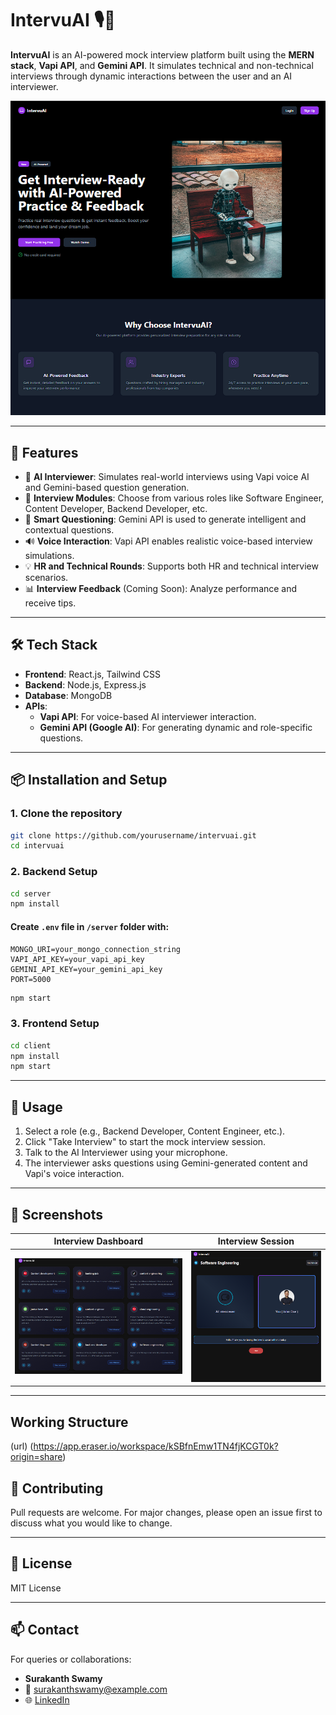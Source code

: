 
# IntervuAI 🎙️💼

**IntervuAI** is an AI-powered mock interview platform built using the **MERN stack**, **Vapi API**, and **Gemini API**. It simulates technical and non-technical interviews through dynamic interactions between the user and an AI interviewer.

![IntervuAI Screenshot](./assets/intervuai-screenshot.png)

---

## 🚀 Features

- 🤖 **AI Interviewer**: Simulates real-world interviews using Vapi voice AI and Gemini-based question generation.
- 📁 **Interview Modules**: Choose from various roles like Software Engineer, Content Developer, Backend Developer, etc.
- 🧠 **Smart Questioning**: Gemini API is used to generate intelligent and contextual questions.
- 🔊 **Voice Interaction**: Vapi API enables realistic voice-based interview simulations.
- 💡 **HR and Technical Rounds**: Supports both HR and technical interview scenarios.
- 📊 **Interview Feedback** (Coming Soon): Analyze performance and receive tips.

---

## 🛠 Tech Stack

- **Frontend**: React.js, Tailwind CSS
- **Backend**: Node.js, Express.js
- **Database**: MongoDB
- **APIs**:
  - **Vapi API**: For voice-based AI interviewer interaction.
  - **Gemini API (Google AI)**: For generating dynamic and role-specific questions.

---

## 📦 Installation and Setup

### 1. Clone the repository

```bash
git clone https://github.com/yourusername/intervuai.git
cd intervuai
```

### 2. Backend Setup

```bash
cd server
npm install
```

#### Create `.env` file in `/server` folder with:

```
MONGO_URI=your_mongo_connection_string
VAPI_API_KEY=your_vapi_api_key
GEMINI_API_KEY=your_gemini_api_key
PORT=5000
```

```bash
npm start
```

### 3. Frontend Setup

```bash
cd client
npm install
npm start
```

---

## 🧪 Usage

1. Select a role (e.g., Backend Developer, Content Engineer, etc.).
2. Click "Take Interview" to start the mock interview session.
3. Talk to the AI Interviewer using your microphone.
4. The interviewer asks questions using Gemini-generated content and Vapi's voice interaction.

---

## 📸 Screenshots

| Interview Dashboard | Interview Session |
|---------------------|------------------|
| ![Dashboard](./assets/dashboard.png) | ![Session](./assets/interview-session.png) |

---

## Working Structure
(url) (https://app.eraser.io/workspace/kSBfnEmw1TN4fjKCGT0k?origin=share)

## 🤝 Contributing

Pull requests are welcome. For major changes, please open an issue first to discuss what you would like to change.

---

## 📃 License

MIT License

---

## 📫 Contact

For queries or collaborations:

- **Surakanth Swamy**  
- 📧 surakanthswamy@example.com  
- 🌐 [LinkedIn](https://www.linkedin.com/in/surakanthswamy)
